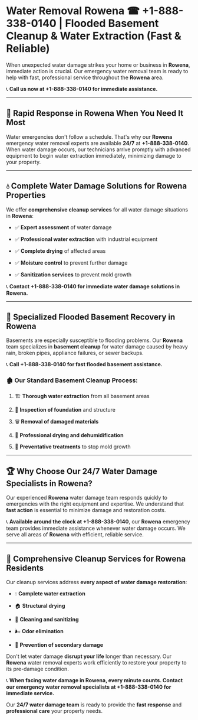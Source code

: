 # Water Removal Rowena ☎ +1-888-338-0140 | Flooded Basement Cleanup & Water Extraction (Fast & Reliable)

When unexpected water damage strikes your home or business in **Rowena**, immediate action is crucial. Our emergency water removal team is ready to help with fast, professional service throughout the **Rowena** area. 

📞 **Call us now at +1-888-338-0140 for immediate assistance.**
---
## 🚀 Rapid Response in Rowena When You Need It Most
Water emergencies don't follow a schedule. That's why our **Rowena** emergency water removal experts are available **24/7** at **+1-888-338-0140**. When water damage occurs, our technicians arrive promptly with advanced equipment to begin water extraction immediately, minimizing damage to your property.
---
## 💧 Complete Water Damage Solutions for Rowena Properties
We offer **comprehensive cleanup services** for all water damage situations in **Rowena**:
- ✅ **Expert assessment** of water damage  
- ✅ **Professional water extraction** with industrial equipment  
- ✅ **Complete drying** of affected areas  
- ✅ **Moisture control** to prevent further damage  
- ✅ **Sanitization services** to prevent mold growth  
📞 **Contact +1-888-338-0140 for immediate water damage solutions in Rowena.**
---
## 🌊 Specialized Flooded Basement Recovery in Rowena
Basements are especially susceptible to flooding problems. Our **Rowena** team specializes in **basement cleanup** for water damage caused by heavy rain, broken pipes, appliance failures, or sewer backups. 
📞 **Call +1-888-338-0140 for fast flooded basement assistance.**
### 🏚️ Our Standard Basement Cleanup Process:
1. 🏗️ **Thorough water extraction** from all basement areas  
2. 🔎 **Inspection of foundation** and structure  
3. 🗑️ **Removal of damaged materials**  
4. 💨 **Professional drying and dehumidification**  
5. 🚫 **Preventative treatments** to stop mold growth  
---
## 🏆 Why Choose Our 24/7 Water Damage Specialists in Rowena?
Our experienced **Rowena** water damage team responds quickly to emergencies with the right equipment and expertise. We understand that **fast action** is essential to minimize damage and restoration costs.
📞 **Available around the clock at +1-888-338-0140**, our **Rowena** emergency team provides immediate assistance whenever water damage occurs. We serve all areas of **Rowena** with efficient, reliable service.
---
## 🧹 Comprehensive Cleanup Services for Rowena Residents
Our cleanup services address **every aspect of water damage restoration**:
- 💧 **Complete water extraction**  
- 🏠 **Structural drying**  
- 🧼 **Cleaning and sanitizing**  
- 🌬️ **Odor elimination**  
- 🚫 **Prevention of secondary damage**  
Don't let water damage **disrupt your life** longer than necessary. Our **Rowena** water removal experts work efficiently to restore your property to its pre-damage condition.
📞 **When facing water damage in Rowena, every minute counts. Contact our emergency water removal specialists at +1-888-338-0140 for immediate service.**
Our **24/7 water damage team** is ready to provide the **fast response** and **professional care** your property needs.
